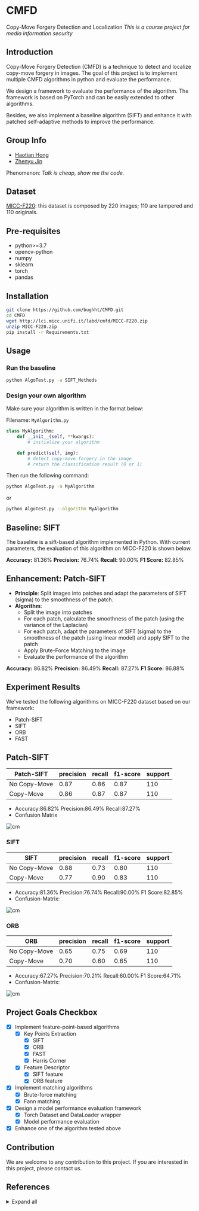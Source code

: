# CMFD

Copy-Move Forgery Detection and Localization
*This is a course project for media information security*

## Introduction

Copy-Move Forgery Detection (CMFD) is a technique to detect and localize copy-move forgery in images. The goal of this project is to implement multiple CMFD algorithms in python and evaluate the performance.

We design a framework to evaluate the performance of the algorithm. The framework is based on PyTorch and can be easily extended to other algorithms.

Besides, we also implement a baseline algorithm (SIFT) and enhance it with patched self-adaptive methods to improve the performance.

## Group Info

+ [Haotian Hong](https://github.com/bughht)
+ [Zhenyu Jin](https://github.com/getOcr)

Phenomenon: *Talk is cheap, show me the code.*

## Dataset

[MICC-F220](http://lci.micc.unifi.it/labd/cmfd/MICC-F220.zip): this dataset is composed by 220 images; 110 are tampered and 110 originals.

## Pre-requisites

+ python>=3.7
+ opencv-python
+ numpy
+ sklearn
+ torch
+ pandas

## Installation

```bash
git clone https://github.com/bughht/CMFD.git
cd CMFD
wget http://lci.micc.unifi.it/labd/cmfd/MICC-F220.zip
unzip MICC-F220.zip
pip install -r Requirements.txt
```

## Usage

### Run the baseline

```bash
python AlgoTest.py -a SIFT_Methods
```

### Design your own algorithm

Make sure your algorithm is written in the format below:

Filename: `MyAlgorithm.py`

```python
class MyAlgorithm:
    def __init__(self, **kwargs):
        # initialize your algorithm

    def predict(self, img):
        # detect copy-move forgery in the image
        # return the classification result (0 or 1)
```

Then run the following command:

```bash
python AlgoTest.py -a MyAlgorithm
```

or

```bash
python AlgoTest.py --algorithm MyAlgorithm
```



## Baseline: SIFT

The baseline is a sift-based algorithm implemented in Python. With current parameters, the evaluation of this algorithm on MICC-F220 is shown below.

**Accuracy:** 81.36%
**Precision:** 76.74%
**Recall:** 90.00%
**F1 Score:** 82.85%

## Enhancement: Patch-SIFT

+ **Principle**: Split images into patches and adapt the parameters of SIFT (sigma) to the smoothness of the patch.
+ **Algorithm**:
  + Split the image into patches
  + For each patch, calculate the smoothness of the patch (using the variance of the Laplacian)
  + For each patch, adapt the parameters of SIFT (sigma) to the smoothness of the patch (using linear model) and apply SIFT to the patch
  + Apply Brute-Force Matching to the image
  + Evaluate the performance of the algorithm

**Accuracy:** 86.82%
**Precision:** 86.49%
**Recall:** 87.27%
**F1 Score:** 86.88%

## Experiment Results

We've tested the following algorithms on MICC-F220 dataset based on our framework:

+ Patch-SIFT
+ SIFT
+ ORB
+ FAST

## Patch-SIFT

| Patch-SIFT   | precision | recall | f1-score | support |
| ------------ | :-------- | :----- | :------- | :------ |
| No Copy-Move | 0.87      | 0.86   | 0.87     | 110     |
| Copy-Move    | 0.86      | 0.87   | 0.87     | 110     |

+ Accuracy:86.82% Precision:86.49% Recall:87.27%
+ Confusion Matrix

![cm](img/cm_PATCH_SIFT.png)

### SIFT

| SIFT         | precision | recall | f1-score | support |
| ------------ | :-------- | :----- | :------- | :------ |
| No Copy-Move | 0.88      | 0.73   | 0.80     | 110     |
| Copy-Move    | 0.77      | 0.90   | 0.83     | 110     |

+ Accuracy:81.36% Precision:76.74% Recall:90.00% F1 Score:82.85%
+ Confusion-Matrix:

![cm](img/cm_SIFT.png)

### ORB

| ORB          | precision | recall | f1-score | support |
| ------------ | :-------- | :----- | :------- | :------ |
| No Copy-Move | 0.65      | 0.75   | 0.69     | 110     |
| Copy-Move    | 0.70      | 0.60   | 0.65     | 110     |

+ Accuracy:67.27% Precision:70.21% Recall:60.00% F1 Score:64.71%
+ Confusion-Matrix:

![cm](img/cm_ORB.png)

## Project Goals Checkbox

+ [x] Implement feature-point-based algorithms
  + [x] Key Points Extraction
    + [x] SIFT
    + [x] ORB
    + [x] FAST
    + [x] Harris Corner
  + [x] Feature Descriptor
    + [x] SIFT feature
    + [x] ORB feature
+ [x] Implement matching algorithms
  + [x] Brute-force matching
  + [x] Fann matching
+ [x] Design a model performance evaluation framework
  + [x] Torch Dataset and DataLoader wrapper
  + [x] Model performance evaluation
+ [x] Enhance one of the algorithm tested above

## Contribution

We are welcome to any contribution to this project. If you are interested in this project, please contact us.

## References

<details>
<summary>
Expand all
</summary>
<pre>
[1]	FADL S M, SEMARY N A. Robust copy--move forgery revealing in digital images using polar coordinate system[J]. Neurocomputing, 2017, 265: 57-65.
[2]	LEE J C, CHANG C P, CHEN W K. Detection of copy--move image forgery using histogram of orientated gradients[J]. Information Sciences, 2015, 321: 250-262.
[3]	ULIYAN D M, JALAB H A, ABDUL WAHAB A W. Image region duplication forgery detection based on angular radial partitioning and Harris key-points[J]. Symmetry, 2016, 8(7): 62.
[4]	HOSNY K M, HAMZA H M, LASHIN N A. Copy-move forgery detection of duplicated objects using accurate PCET moments and morphological operators[J]. The Imaging Science Journal, 2018, 66(6): 330-345.
[5]	SZEGEDY C, LIU W, JIA Y. Going deeper with convolutions[J/OL]. Proceedings of the IEEE Computer Society Conference on Computer Vision and Pattern Recognition, 2015, 07-12-June: 1-9. DOI:10.1109/CVPR.2015.7298594.
[6]	KUZNETSOV A, MYASNIKOV V. A new copy-move forgery detection algorithm using image preprocessing procedure[J]. Procedia engineering, 2017, 201: 436-444.
[7]	PUN C M, CHUNG J L. A two-stage localization for copy-move forgery detection[J]. Information Sciences, 2018, 463: 33-55.
[8]	JWAID M F, BARASKAR T N. Detection of Copy-Move Image Forgery Using Local Binary Pattern with Discrete Wavelet Transform and Principle Component Analysis[C/OL]//2017 International Conference on Computing, Communication, Control and Automation (ICCUBEA). 2017: 1-6. DOI:10.1109/ICCUBEA.2017.8463695.
[9]	DIXIT R, NASKAR R, SAHOO A. Copy-move forgery detection exploiting statistical image features[C/OL]//2017 International Conference on Wireless Communications, Signal Processing and Networking (WiSPNET). 2017: 2277-2281. DOI:10.1109/WiSPNET.2017.8300165.
[10]	HILAL A, HAMZEH T, CHANTAF S. Copy-move forgery detection using principal component analysis and discrete cosine transform[C/OL]//2017 Sensors Networks Smart and Emerging Technologies (SENSET). 2017: 1-4. DOI:10.1109/SENSET.2017.8125021.
[11]	SÁNCHEZ J, MONZÓN N, SALGADO DE LA NUEZ A. An analysis and implementation of the harris corner detector[J]. Image Processing On Line, 2018.
[12]	LOWE D G. Distinctive image features from scale-invariant keypoints[J]. International journal of computer vision, 2004, 60: 91-110.
[13]	MUZAFFER G, ULUTAS G. A fast and effective digital image copy move forgery detection with binarized SIFT[C/OL]//2017 40th International Conference on Telecommunications and Signal Processing (TSP). 2017: 595-598. DOI:10.1109/TSP.2017.8076056.
[14]	SHAHROUDNEJAD A, RAHMATI M. Copy-move forgery detection in digital images using affine-SIFT[C/OL]//2016 2nd International Conference of Signal Processing and Intelligent Systems (ICSPIS). 2016: 1-5. DOI:10.1109/ICSPIS.2016.7869896.
[15]	JIN G, WAN X. An improved method for SIFT-based copy–move forgery detection using non-maximum value suppression and optimized J-Linkage[J]. Signal Processing: Image Communication, 2017, 57: 113-125.
[16]	LEE J C. Copy-move image forgery detection based on Gabor magnitude[J]. Journal of visual communication and image representation, 2015, 31: 320-334.
[17]	ZANDI M, MAHMOUDI-AZNAVEH A, TALEBPOUR A. Iterative Copy-Move Forgery Detection Based on a New Interest Point Detector[J/OL]. IEEE Transactions on Information Forensics and Security, 2016, 11(11): 2499-2512. DOI:10.1109/TIFS.2016.2585118.
[18]	AMERINI I, BALLAN L, CALDELLI R. A SIFT-Based Forensic Method for Copy–Move Attack Detection and Transformation Recovery[J/OL]. IEEE Transactions on Information Forensics and Security, 2011, 6(3): 1099-1110. DOI:10.1109/TIFS.2011.2129512.
[19]	YADAV N, KAPDI R. Copy move forgery detection using SIFT and GMM[C/OL]//2015 5th Nirma University International Conference on Engineering (NUiCONE). 2015: 1-4. DOI:10.1109/NUICONE.2015.7449647.
[20]	ALBERRY H A, HEGAZY A A, SALAMA G I. A fast SIFT based method for copy move forgery detection[J]. Future Computing and Informatics Journal, 2018, 3(2): 159-165.
[21]	MOUSSA A M. A fast and accurate algorithm for copy-move forgery detection[C/OL]//2015 Tenth International Conference on Computer Engineering & Systems (ICCES). 2015: 281-285. DOI:10.1109/ICCES.2015.7393060.
[22]	LI J, LI X, YANG B. Segmentation-based image copy-move forgery detection scheme[J]. IEEE transactions on information forensics and security, 2014, 10(3): 507-518.
[23]	WANG X Y, LI S, LIU Y N. A new keypoint-based copy-move forgery detection for small smooth regions[J]. Multimedia Tools and Applications, 2017, 76: 23353-23382.
[24]	FISCHLER M A, BOLLES R C. Random sample consensus: a paradigm for model fitting with applications to image analysis and automated cartography[J]. Communications of the ACM, 1981, 24(6): 381-395.
[25]	AL-HAMMADI M M, EMMANUEL S. Improving SURF Based Copy-Move Forgery Detection Using Super Resolution[C/OL]//2016 IEEE International Symposium on Multimedia (ISM). 2016: 341-344. DOI:10.1109/ISM.2016.0075.
[26]	COZZOLINO D, POGGI G, VERDOLIVA L. Efficient Dense-Field Copy–Move Forgery Detection[J/OL]. IEEE Transactions on Information Forensics and Security, 2015, 10(11): 2284-2297. DOI:10.1109/TIFS.2015.2455334.


</pre>
</details>
